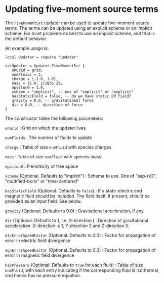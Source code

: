 # Updating five-moment source terms

The `FiveMomentSrc` updater can be used to update five-moment source
terms. The terms can be updated using an explicit scheme or an
implicit scheme. For most problems its best to use an implicit scheme,
and that is the default behavior.

An example usage is:

~~~~~~~ {.lua}
local Updater = require "Updater"

srcUpdater = Updater.FiveMomentSrc {
   onGrid = grid,
   numFluids = 2,
   charge = {-1.0, 1.0},
   mass = {1.0, 1/1836.2},
   epsilon0 = 1.0,
   scheme = "implicit", -- one of "implicit" or "explicit"
   hasStaticField = false, -- do we have static EM field?
   gravity = 0.0, -- gravitational force
   dir = 0.0, -- direction of force
}
~~~~~~~

The constructor takes the following parameters:

`onGrid`
: Grid on which the updater lives

`numFluids`
: The number of fluids to update

`charge`
: Table of size `numFluid` with species charges

`mass`
: Table of size `numFluid` with species mass

`epsilon0`
: Premittivity of free space

`scheme` (Optional. Defaults to "implicit")
: Scheme to use. One of "ssp-rk3", "modified-boris"  or "time-centered"

`hasStaticField` (Optional. Defaults to `false`)
: If a static electric and magnetic field should be included. The
  field itself, if present, should be provided as an input field. See
  below.

`gravity` (Optional. Defaults to 0.0)
: Gravitational acceleration, if any

`dir` (Optional. Defaults to 1, i.e. X-direction.)
: Direction of gravitational acceleration. X-direction is 1,
  Y-direction 2 and Z-direction 3.

`elcErrorSpeedFactor` (Optional. Defaults to 0.0)
: Factor for propagation of error in electric field divergence

`mgnErrorSpeedFactor` (Optional. Defaults to 0.0)
: Factor for propagation of error in magnetic field divergence

`hasPressure` (Optional. Defaults to `true` for each fluid)
: Table of size `numFluid`, with each entry indicating if the
  corresponding fluid is isothermal, and hence has no pressure
  equation.

